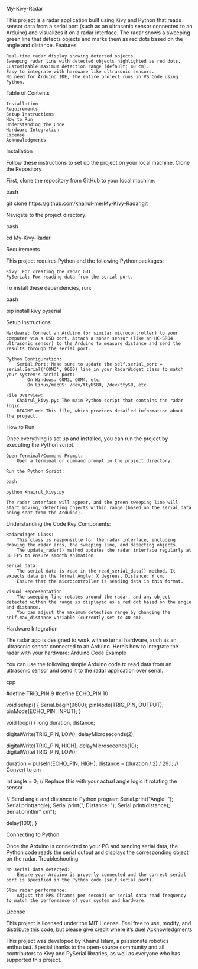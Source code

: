My-Kivy-Radar

This project is a radar application built using Kivy and Python that reads sensor data from a serial port (such as an ultrasonic sensor connected to an Arduino) and visualizes it on a radar interface. The radar shows a sweeping green line that detects objects and marks them as red dots based on the angle and distance.
Features

    Real-time radar display showing detected objects.
    Sweeping radar line with detected objects highlighted as red dots.
    Customizable maximum detection range (default: 40 cm).
    Easy to integrate with hardware like ultrasonic sensors.
    No need for Arduino IDE, the entire project runs in VS Code using Python.

Table of Contents

    Installation
    Requirements
    Setup Instructions
    How to Run
    Understanding the Code
    Hardware Integration
    License
    Acknowledgments

Installation

Follow these instructions to set up the project on your local machine.
Clone the Repository

First, clone the repository from GitHub to your local machine:

bash

git clone https://github.com/khairul-me/My-Kivy-Radar.git

Navigate to the project directory:

bash

cd My-Kivy-Radar

Requirements

This project requires Python and the following Python packages:

    Kivy: For creating the radar GUI.
    PySerial: For reading data from the serial port.

To install these dependencies, run:

bash

pip install kivy pyserial

Setup Instructions

    Hardware: Connect an Arduino (or similar microcontroller) to your computer via a USB port. Attach a sonar sensor (like an HC-SR04 ultrasonic sensor) to the Arduino to measure distance and send the results through the serial port.

    Python Configuration:
        Serial Port: Make sure to update the self.serial_port = serial.Serial('COM3', 9600) line in your RadarWidget class to match your system's serial port:
            On Windows: COM3, COM4, etc.
            On Linux/macOS: /dev/ttyUSB0, /dev/ttyS0, etc.

    File Overview:
        Khairul_kivy.py: The main Python script that contains the radar logic.
        README.md: This file, which provides detailed information about the project.

How to Run

Once everything is set up and installed, you can run the project by executing the Python script.

    Open Terminal/Command Prompt:
        Open a terminal or command prompt in the project directory.

    Run the Python Script:

    bash

    python Khairul_kivy.py

    The radar interface will appear, and the green sweeping line will start moving, detecting objects within range (based on the serial data being sent from the Arduino).

Understanding the Code
Key Components:

    RadarWidget Class:
        This class is responsible for the radar interface, including drawing the radar arcs, the sweeping line, and detecting objects.
        The update_radar() method updates the radar interface regularly at 30 FPS to ensure smooth animation.

    Serial Data:
        The serial data is read in the read_serial_data() method. It expects data in the format Angle: X degrees, Distance: Y cm.
        Ensure that the microcontroller is sending data in this format.

    Visual Representation:
        The sweeping line rotates around the radar, and any object detected within the range is displayed as a red dot based on the angle and distance.
        You can adjust the maximum detection range by changing the self.max_distance variable (currently set to 40 cm).

Hardware Integration

The radar app is designed to work with external hardware, such as an ultrasonic sensor connected to an Arduino. Here’s how to integrate the radar with your hardware:
Arduino Code Example

You can use the following simple Arduino code to read data from an ultrasonic sensor and send it to the radar application over serial.

cpp

#define TRIG_PIN 9
#define ECHO_PIN 10

void setup() {
  Serial.begin(9600);
  pinMode(TRIG_PIN, OUTPUT);
  pinMode(ECHO_PIN, INPUT);
}

void loop() {
  long duration, distance;
  
  digitalWrite(TRIG_PIN, LOW);
  delayMicroseconds(2);
  
  digitalWrite(TRIG_PIN, HIGH);
  delayMicroseconds(10);
  digitalWrite(TRIG_PIN, LOW);
  
  duration = pulseIn(ECHO_PIN, HIGH);
  distance = (duration / 2) / 29.1; // Convert to cm

  int angle = 0;  // Replace this with your actual angle logic if rotating the sensor
  
  // Send angle and distance to Python program
  Serial.print("Angle: ");
  Serial.print(angle);
  Serial.print(", Distance: ");
  Serial.print(distance);
  Serial.println(" cm");
  
  delay(100);
}

Connecting to Python:

Once the Arduino is connected to your PC and sending serial data, the Python code reads the serial output and displays the corresponding object on the radar.
Troubleshooting

    No serial data detected:
        Ensure your Arduino is properly connected and the correct serial port is specified in the Python code (self.serial_port).

    Slow radar performance:
        Adjust the FPS (frames per second) or serial data read frequency to match the performance of your system and hardware.

License

This project is licensed under the MIT License. Feel free to use, modify, and distribute this code, but please give credit where it’s due!
Acknowledgments

This project was developed by Khairul Islam, a passionate robotics enthusiast. Special thanks to the open-source community and all contributors to Kivy and PySerial libraries, as well as everyone who has supported this project.
